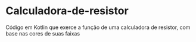 # Calculadora-de-resistor
Código em Kotlin que exerce a função de uma calculadora de resistor, com base nas cores de suas faixas
